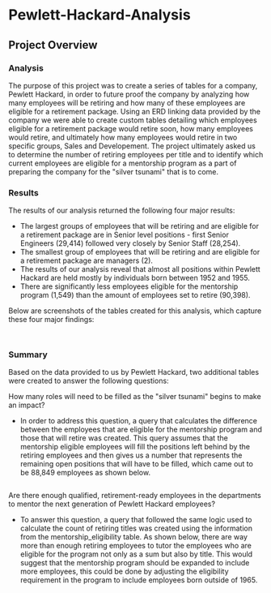 # Pewlett-Hackard-Analysis

## Project Overview

### Analysis

The purpose of this project was to create a series of tables for a company, Pewlett Hackard, in order to future proof the company by analyzing how many employees will be retiring and how many of these employees are eligible for a retirement package. Using an ERD linking data provided by the company we were able to create custom tables detailing which employees eligible for a retirement package would retire soon, how many employees would retire, and ultimately how many employees would retire in two specific groups, Sales and Developement. The project ultimately asked us to determine the number of retiring employees per title and to identify which current employees are eligible for a mentorship program as a part of preparing the company for the "silver tsunami" that is to come.

### Results

The results of our analysis returned the following four major results:

- The largest groups of employees that will be retiring and are eligible for a retirement package are in Senior level positions - first Senior Engineers (29,414) followed very closely by Senior Staff (28,254).
- The smallest group of employees that will be retiring and are eligible for a retirement package are managers (2).
- The results of our analysis reveal that almost all positions within Pewlett Hackard are held mostly by individuals born between 1952 and 1955.
- There are significantly less employees eligible for the mentorship program (1,549) than the amount of employees set to retire (90,398).

Below are screenshots of the tables created for this analysis, which capture these four major findings:

![]()

![]()

### Summary

Based on the data provided to us by Pewlett Hackard, two additional tables were created to answer the following questions:

How many roles will need to be filled as the "silver tsunami" begins to make an impact?

- In order to address this question, a query that calculates the difference between the employees that are eligible for the mentorship program and those that will retire was created. This query assumes that the mentorship eligible employees will fill the positions left behind by the retiring employees and then gives us a number that represents the remaining open positions that will have to be filled, which came out to be 88,849 employees as shown below.

![]()

Are there enough qualified, retirement-ready employees in the departments to mentor the next generation of Pewlett Hackard employees?

- To answer this question, a query that followed the same logic used to calculate the count of retiring titles was created using the information from the mentorship_eligibility table. As shown below, there are way more than enough retiring employees to tutor the employees who are eligible for the program not only as a sum but also by title. This would suggest that the mentorship program should be expanded to include more employees, this could be done by adjusting the eligibility requirement in the program to include employees born outside of 1965.

![]()